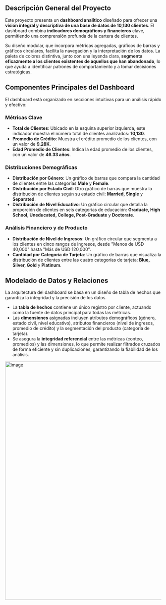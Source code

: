 ## **Descripción General del Proyecto**

Este proyecto presenta un **dashboard analítico** diseñado para ofrecer una **visión integral y descriptiva de una base de datos de 10,130 clientes**. El dashboard combina **indicadores demográficos y financieros** clave, permitiendo una comprensión profunda de la cartera de clientes. 

Su diseño modular, que incorpora métricas agregadas, gráficos de barras y gráficos circulares, facilita la navegación y la interpretación de los datos. La paleta de colores distintiva, junto con una leyenda clara, **segmenta eficazmente a los clientes existentes de aquellos que han abandonado**, lo que ayuda a identificar patrones de comportamiento y a tomar decisiones estratégicas.

## **Componentes Principales del Dashboard**

El dashboard está organizado en secciones intuitivas para un análisis rápido y efectivo:

### **Métricas Clave**

* **Total de Clientes**: Ubicado en la esquina superior izquierda, este indicador muestra el número total de clientes analizados: **10,130**.
* **Promedio de Crédito**: Muestra el crédito promedio de los clientes, con un valor de **9.28K**.
* **Edad Promedio de Clientes**: Indica la edad promedio de los clientes, con un valor de **46.33 años**.

### **Distribuciones Demográficas**

* **Distribución por Género**: Un gráfico de barras que compara la cantidad de clientes entre las categorías **Male** y **Female**.
* **Distribución por Estado Civil**: Otro gráfico de barras que muestra la distribución de clientes según su estado civil: **Married, Single** y **Separated**.
* **Distribución de Nivel Educativo**: Un gráfico circular que detalla la proporción de clientes en seis categorías de educación: **Graduate, High School, Uneducated, College, Post-Graduate** y **Doctorate**.

### **Análisis Financiero y de Producto**

* **Distribución de Nivel de Ingresos**: Un gráfico circular que segmenta a los clientes en cinco rangos de ingresos, desde "Menos de USD 40,000" hasta "Más de USD 120,000".
* **Cantidad por Categoría de Tarjeta**: Un gráfico de barras que visualiza la distribución de clientes entre las cuatro categorías de tarjeta: **Blue, Silver, Gold** y **Platinum**.

## **Modelado de Datos y Relaciones**

La arquitectura del dashboard se basa en un diseño de tabla de hechos que garantiza la integridad y la precisión de los datos.

* La **tabla de hechos** contiene un único registro por cliente, actuando como la fuente de datos principal para todas las métricas.
* Las **dimensiones** asignadas incluyen atributos demográficos (género, estado civil, nivel educativo), atributos financieros (nivel de ingresos, promedio de crédito) y la segmentación del producto (categoría de tarjeta).
* Se asegura la **integridad referencial** entre las métricas (conteo, promedios) y las dimensiones, lo que permite realizar filtrados cruzados de forma eficiente y sin duplicaciones, garantizando la fiabilidad de los análisis.

<img width="1362" height="769" alt="image" src="https://github.com/user-attachments/assets/e3549299-d1a0-43ea-8480-e539b408bd3d" />
